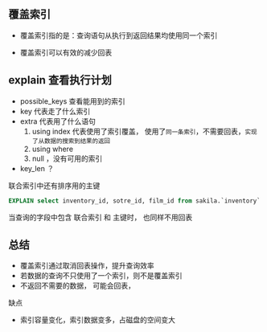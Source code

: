 ## 覆盖索引

- 覆盖索引指的是：查询语句从执行到返回结果均使用同一个索引

- 覆盖索引可以有效的减少回表

## explain 查看执行计划

- possible_keys 查看能用到的索引
- key 代表走了什么索引
- extra 代表用了什么语句
  1.  using index 代表使用了索引覆盖， 使用了`同一条索引`，不需要回表，`实现了从数据的搜索到结果的返回`
  2.  using where
  3.  null ，没有可用的索引
- key_len ？

联合索引中还有排序用的主键

```sql
EXPLAIN select inventory_id, sotre_id, film_id from sakila.`inventory` WHERE store_id =1;
```

当查询的字段中包含 联合索引 和 主键时， 也同样不用回表

## 总结

- 覆盖索引通过取消回表操作，提升查询效率
- 若数据的查询不只使用了一个索引，则不是覆盖索引
- 不返回不需要的数据， 可能会回表，

缺点

- 索引容量变化，索引数据变多，占磁盘的空间变大
